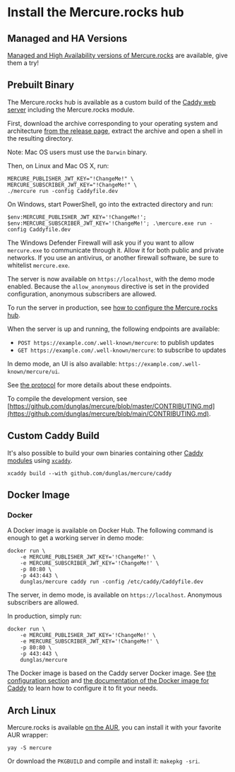 # Install the Mercure.rocks hub

## Managed and HA Versions

[Managed and High Availability versions of Mercure.rocks](https://mercure.rocks/pricing) are available, give them a try!

## Prebuilt Binary

The Mercure.rocks hub is available as a custom build of the [Caddy web server](https://caddyserver.com/) including the Mercure.rocks module.

First, download the archive corresponding to your operating system and architecture [from the release page](https://github.com/dunglas/mercure/releases), extract the archive and open a shell in the resulting directory.

Note: Mac OS users must use the `Darwin` binary.

Then, on Linux and Mac OS X, run:

    MERCURE_PUBLISHER_JWT_KEY="!ChangeMe!" \
    MERCURE_SUBSCRIBER_JWT_KEY="!ChangeMe!" \
    ./mercure run -config Caddyfile.dev

On Windows, start PowerShell, go into the extracted directory and run:

    $env:MERCURE_PUBLISHER_JWT_KEY='!ChangeMe!'; $env:MERCURE_SUBSCRIBER_JWT_KEY='!ChangeMe!'; .\mercure.exe run -config Caddyfile.dev

The Windows Defender Firewall will ask you if you want to allow `mercure.exe` to communicate through it.
Allow it for both public and private networks. If you use an antivirus, or another firewall software, be sure to whitelist `mercure.exe`. 

The server is now available on `https://localhost`, with the demo mode enabled. Because the `allow_anonymous` directive is set in the provided configuration, anonymous subscribers are allowed.

To run the server in production, see [how to configure the Mercure.rocks hub](config.md).

When the server is up and running, the following endpoints are available:

* `POST https://example.com/.well-known/mercure`: to publish updates
* `GET https://example.com/.well-known/mercure`: to subscribe to updates

In demo mode, an UI is also available: `https://example.com/.well-known/mercure/ui`.

See [the protocol](../../spec/mercure.md) for more details about these endpoints.

To compile the development version, see [https://github.com/dunglas/mercure/blob/master/CONTRIBUTING.md](https://github.com/dunglas/mercure/blob/main/CONTRIBUTING.md).

## Custom Caddy Build

It's also possible to build your own binaries containing other [Caddy modules](https://caddyserver.com/download) using [`xcaddy`](https://github.com/caddyserver/xcaddy).

    xcaddy build --with github.com/dunglas/mercure/caddy

## Docker Image

### Docker

A Docker image is available on Docker Hub. The following command is enough to get a working server in demo mode:

    docker run \
        -e MERCURE_PUBLISHER_JWT_KEY='!ChangeMe!' \
        -e MERCURE_SUBSCRIBER_JWT_KEY='!ChangeMe!' \
        -p 80:80 \
        -p 443:443 \
        dunglas/mercure caddy run -config /etc/caddy/Caddyfile.dev

The server, in demo mode, is available on `https://localhost`. Anonymous subscribers are allowed.

In production, simply run:

    docker run \
        -e MERCURE_PUBLISHER_JWT_KEY='!ChangeMe!' \
        -e MERCURE_SUBSCRIBER_JWT_KEY='!ChangeMe!' \
        -p 80:80 \
        -p 443:443 \
        dunglas/mercure

The Docker image is based on the Caddy server Docker image.
See [the configuration section](config.md) and [the documentation of the Docker image for Caddy](https://registry.hub.docker.com/_/caddy) to learn how to configure it to fit your needs.

## Arch Linux

Mercure.rocks is available [on the AUR](https://aur.archlinux.org/packages/mercure), you can install it with your favorite AUR wrapper:

    yay -S mercure

Or download the `PKGBUILD` and compile and install it: `makepkg -sri`.
